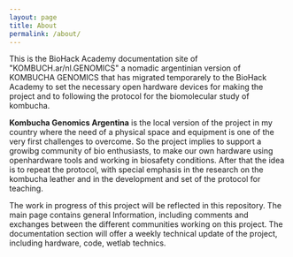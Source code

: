 ```yaml
---
layout: page
title: About
permalink: /about/
---
```


This is the BioHack Academy documentation site of "KOMBUCH.ar/nl.GENOMICS" a nomadic argentinian version of KOMBUCHA GENOMICS that has migrated temporarely to the BioHack Academy to set the necessary open hardware devices for making the project and to following the protocol for the biomolecular study of kombucha.

**Kombucha Genomics Argentina** is the local version of the project in my country where the need of a physical space and equipment is one of the very first challenges to overcome. So the project implies to support a growibg community of bio enthusiasts, to make our own hardware using openhardware tools and working in biosafety conditions. After that the idea is to repeat the protocol, with special emphasis in the research on the kombucha leather and in the development and set of the protocol for teaching.

The work in progress of this project will be reflected in this repository. The main page contains general Information, including comments and exchanges between the different communities working on this project. The documentation section will offer a weekly technical update of the project, including hardware, code, wetlab technics. 
